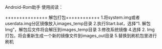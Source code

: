 
Android-Rom助手
使用阅读：

+++++++++++++++ 解包打包++++++++++++
1.将system.img或者userdata.img分区镜像放入images_temp目录
2.执行Start.bat，选择“1. 解包Img”，解包后文件将会解压到images_temp目录
3.修改系统镜像
4.选择 2. Img打包，将会重新生成一个新的镜像文件到images_out目录
5.替换到刷机包里进行刷机

